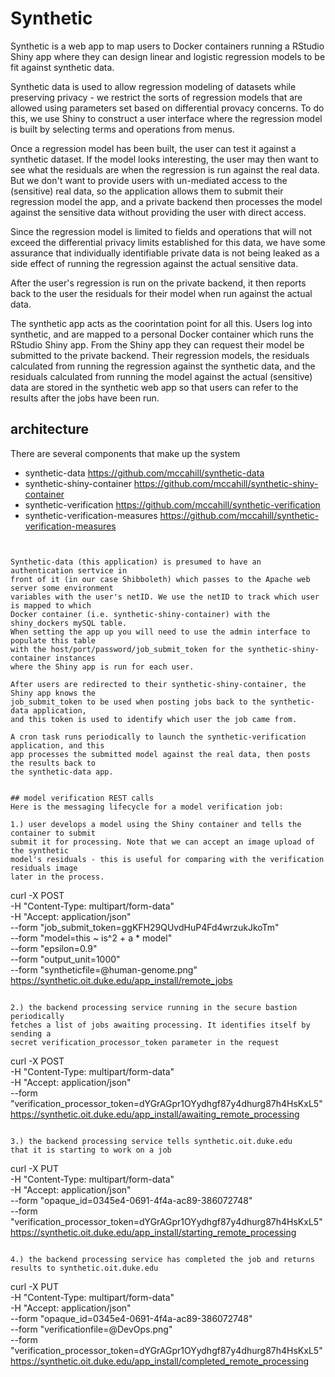 # Synthetic

Synthetic is a web app to map users to Docker containers running a RStudio Shiny app
where they can design linear and logistic regression models to be fit against
synthetic data.

Synthetic data is used to allow regression modeling of datasets while preserving 
privacy - we restrict the sorts of regression models that are allowed using parameters
set based on differential provacy concerns. To do this, we use Shiny to construct
a user interface where the regression model is built by selecting terms and operations
from menus.

Once a regression model has been built, the user can test it against a synthetic dataset.
If the model looks interesting, the user may then want to see what the residuals are
when the regression is run against the real data. But we don't want to provide users
with un-mediated access to the (sensitive) real data, so the application allows them to
submit their regression model the app, and a private backend then processes the model
against the sensitive data without providing the user with direct access. 

Since the regression model is limited to fields and operations that will not exceed 
the differential privacy limits established for this data, we have some assurance that
individually identifiable private data is not being leaked as a side effect of running
the regression against the actual sensitive data. 

After the user's regression is run on the private backend, it then reports back to 
the user the residuals for their model when run against the actual data.

The synthetic app acts as the coorintation point for all this. Users log into synthetic,
and are mapped to a personal Docker container which runs the RStudio Shiny app. From the
Shiny app they can request their model be submitted to the private backend. Their regression
models, the residuals calculated from running the regression against the synthetic data, and 
the residuals calculated from running the model against the actual (sensitive) data are
stored in the synthetic web app so that users can refer to the results after the jobs have
been run.

## architecture
There are several components that make up the system
- synthetic-data   https://github.com/mccahill/synthetic-data 
- synthetic-shiny-container   https://github.com/mccahill/synthetic-shiny-container
- synthetic-verification   https://github.com/mccahill/synthetic-verification
- synthetic-verification-measures   https://github.com/mccahill/synthetic-verification-measures
```


Synthetic-data (this application) is presumed to have an authentication sertvice in 
front of it (in our case Shibboleth) which passes to the Apache web server some environment
variables with the user's netID. We use the netID to track which user is mapped to which
Docker container (i.e. synthetic-shiny-container) with the shiny_dockers mySQL table.
When setting the app up you will need to use the admin interface to populate this table
with the host/port/password/job_submit_token for the synthetic-shiny-container instances
where the Shiny app is run for each user.

After users are redirected to their synthetic-shiny-container, the Shiny app knows the
job_submit_token to be used when posting jobs back to the synthetic-data application,
and this token is used to identify which user the job came from.

A cron task runs periodically to launch the synthetic-verification application, and this
app processes the submitted model against the real data, then posts the results back to
the synthetic-data app.


## model verification REST calls
Here is the messaging lifecycle for a model verification job:

1.) user develops a model using the Shiny container and tells the container to submit
submit it for processing. Note that we can accept an image upload of the synthetic
model's residuals - this is useful for comparing with the verification residuals image
later in the process.

```
curl -X POST \
-H "Content-Type: multipart/form-data" \
-H "Accept: application/json" \
--form "job_submit_token=ggKFH29QUvdHuP4Fd4wrzukJkoTm" \
--form "model=this ~ is^2 + a * model" \
--form "epsilon=0.9" \
--form "output_unit=1000" \
 --form "syntheticfile=@human-genome.png" \
https://synthetic.oit.duke.edu/app_install/remote_jobs
```

2.) the backend processing service running in the secure bastion periodically
fetches a list of jobs awaiting processing. It identifies itself by sending a 
secret verification_processor_token parameter in the request

```
curl -X POST \
-H "Content-Type: multipart/form-data" \
-H "Accept: application/json" \
--form "verification_processor_token=dYGrAGpr1OYydhgf87y4dhurg87h4HsKxL5" \
https://synthetic.oit.duke.edu/app_install/awaiting_remote_processing
```

3.) the backend processing service tells synthetic.oit.duke.edu 
that it is starting to work on a job

```
curl -X PUT \
-H "Content-Type: multipart/form-data" \
-H "Accept: application/json" \
--form "opaque_id=0345e4-0691-4f4a-ac89-386072748" \
--form "verification_processor_token=dYGrAGpr1OYydhgf87y4dhurg87h4HsKxL5" \
https://synthetic.oit.duke.edu/app_install/starting_remote_processing
```

4.) the backend processing service has completed the job and returns
results to synthetic.oit.duke.edu
```
 curl -X PUT \
 -H "Content-Type: multipart/form-data" \
 -H "Accept: application/json" \
 --form "opaque_id=0345e4-0691-4f4a-ac89-386072748" \
 --form "verificationfile=@DevOps.png" \
 --form "verification_processor_token=dYGrAGpr1OYydhgf87y4dhurg87h4HsKxL5" \
https://synthetic.oit.duke.edu/app_install/completed_remote_processing
```





